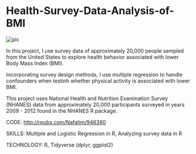 # Health-Survey-Data-Analysis-of-BMI
![pic](https://user-images.githubusercontent.com/89815266/191878246-1932bd85-ff29-437c-9295-26ae158ae326.png)




In this project, I use survey data of approximately 20,000 people sampled from the United States to explore health behavior associated with lower Body Mass Index (BMI).

Incorporating survey design methods, I use multiple regression to handle confounders when testinh whether physical activity is associated with lower BMI. 

This project uses National Health and Nutrition Examination Survey (NHANES) data from approximately 20,000 participants surveyed in years 2009 - 2012 found in the NHANES R package. 

CODE: http://rpubs.com/Nafatim/946380

SKILLS: Multiple and Logistic Regression in R, Analyzing survey data in R

TECHNOLOGY: R, Tidyverse (dplyr, ggplot2)
